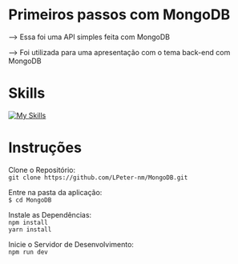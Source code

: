 # Primeiros passos com MongoDB

--> Essa foi uma API simples feita com MongoDB 

--> Foi utilizada para uma apresentação com o tema back-end com MongoDB 

# Skills
[![My Skills](https://skillicons.dev/icons?i=docker,express,nodejs,js,mongodb,git,npm,vscode)](https://skillicons.dev)

# Instruções
Clone o Repositório:<br>
`git clone https://github.com/LPeter-nm/MongoDB.git`<br>

Entre na pasta da aplicação:<br>
`$ cd MongoDB`<br>

Instale as Dependências:<br>
`npm install`<br>
`yarn install`<br>

Inicie o Servidor de Desenvolvimento:<br>
`npm run dev`<br>

